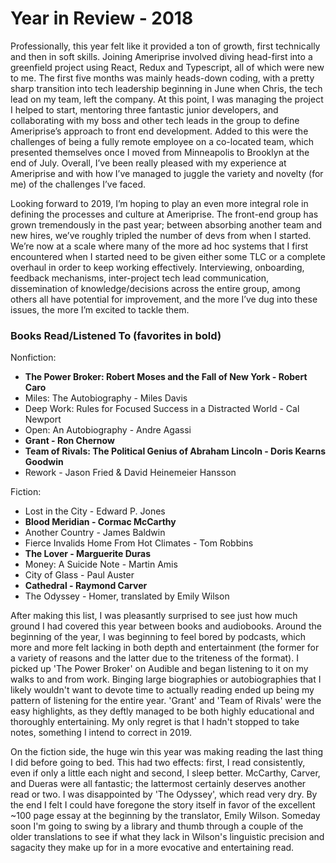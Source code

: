 # Year in Review - 2018

Professionally, this year felt like it provided a ton of growth, first
technically and then in soft skills. Joining
Ameriprise involved diving head-first into a greenfield project using React,
Redux and Typescript, all of which were new to me. The first five months was mainly heads-down coding,
with a pretty sharp transition into tech leadership beginning in June when
Chris, the tech lead on my team, left the company. At this point, I was managing
the project I helped to start, mentoring three fantastic junior developers, and
collaborating with my boss and other tech leads in the group to define
Ameriprise’s approach to front end development. Added to this were the
challenges of being a fully remote employee on a co-located team, which
presented themselves once I moved from Minneapolis to Brooklyn at the end of July. Overall, I’ve
been really pleased with my experience at Ameriprise and with how I’ve managed
to juggle the variety and novelty (for me) of the challenges I’ve faced.

Looking forward to 2019, I’m hoping to play an even more integral role in
defining the processes and culture at Ameriprise. The front-end group has grown
tremendously in the past year; between absorbing another team and new hires,
we’ve roughly tripled the number of devs from when I started. We’re now at a scale where
many of the more ad hoc systems that I first encountered
when I started need to be given either some TLC or a complete overhaul in order to keep working effectively. Interviewing,
onboarding, feedback mechanisms, inter-project tech lead communication, dissemination of
knowledge/decisions across the entire group, among others all have potential for
improvement, and the more I’ve dug into these issues, the more I’m excited to
tackle them.


### Books Read/Listened To (favorites in bold)
Nonfiction:
- **The Power Broker: Robert Moses and the Fall of New York - Robert Caro**
- Miles: The Autobiography - Miles Davis
- Deep Work: Rules for Focused Success in a Distracted World - Cal Newport
- Open: An Autobiography - Andre Agassi
- **Grant - Ron Chernow**
- **Team of Rivals: The Political Genius of Abraham Lincoln - Doris Kearns Goodwin**
- Rework - Jason Fried & David Heinemeier Hansson

Fiction:
- Lost in the City - Edward P. Jones
- **Blood Meridian - Cormac McCarthy**
- Another Country - James Baldwin
- Fierce Invalids Home From Hot Climates - Tom Robbins
- **The Lover - Marguerite Duras**
- Money: A Suicide Note - Martin Amis
- City of Glass - Paul Auster
- **Cathedral - Raymond Carver**
- The Odyssey - Homer, translated by Emily Wilson

After making this list, I was pleasantly surprised to see just how much
ground I had covered this year between books and audiobooks. Around the
beginning of the year, I was beginning to feel bored by podcasts, which more
and more felt lacking in both depth and entertainment (the former for a variety
of reasons and the latter due to the triteness of the format). I picked up 'The
Power Broker' on Audible and began listening to it on my walks to and from work.
Binging large biographies or autobiographies that I likely wouldn't want to
devote time to actually reading ended up being my pattern of listening for the
entire year. 'Grant' and 'Team of Rivals' were the easy highlights, as they
deftly managed to be both highly educational and thoroughly entertaining. My only
regret is that I hadn't stopped to take notes, something I intend to correct in
2019.

On the fiction side, the huge win this year was making reading the last thing I
did before going to bed. This had two effects: first, I read consistently, even
if only a little each night and second, I sleep better. McCarthy, Carver, and
Dueras were all fantastic; the lattermost certainly deserves another read or two.
I was disappointed by 'The Odyssey', which read very dry. By the end I felt I
could have foregone the story itself in favor of the excellent ~100 page essay at
the beginning by the translator, Emily Wilson. Someday soon I'm going to swing by
a library and thumb through a couple of the older translations to see if what
they lack in Wilson's linguistic precision and sagacity they make up for in a
more evocative and entertaining read.

